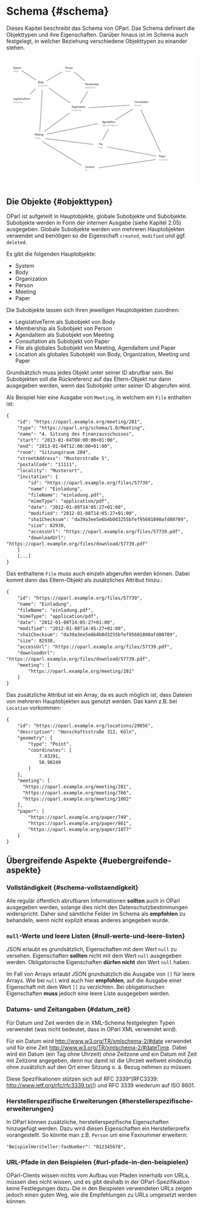 # Schema {#schema}

Dieses Kapitel beschreibt das Schema von OParl. Das Schema definiert 
die Objekttypen und ihre Eigenschaften. Darüber hinaus ist im Schema
auch festgelegt, in welcher Beziehung verschiedene Objekttypen zu
einander stehen.

![OParl Objekttypen: Ein Überblick](images/objekttypen_graph.png)

## Die Objekte {#objekttypen}

OParl ist aufgeteilt in Hauptobjekte, globale Subobjekte und Subobjekte.
Subobjekte werden in Form der internen Ausgabe (siehe Kapitel 2.05) ausgegeben.
Globale Subobjekte werden von mehreren Hauptobjekten verwendet und benötigen so
die Eigenschaft `created`, `modified` und ggf. `deleted`.

Es gibt die folgenden Hauptobjekte:

* System
* Body
* Organization
* Person
* Meeting
* Paper

Die Subobjekte lassen sich ihren jeweiligen Hauptobjekten zuordnen:

* LegislativeTerm als Subobjekt von Body
* Membership als Subobjekt von Person
* AgendaItem als Subobjekt von Meeting
* Consultation als Subobjekt von Paper
* File als globales Subobjekt von Meeting, AgendaItem und Paper
* Location als globales Subobjekt von Body, Organization, Meeting und Paper

Grundsätzlich muss jedes Objekt unter seiner ID abrufbar sein. Bei
Subobjekten soll die Rückreferenz auf das Eltern-Objekt nur dann
ausgegeben werden, wenn das Subobjekt unter seiner ID abgerufen wird.

Als Beispiel hier eine Ausgabe von `Meeting`, in welchem ein `File` enthalten
ist:

~~~~~  {#objekte_example1 .json}
{
    "id": "https://oparl.example.org/meeting/281",
    "type": "https://oparl.org/schema/1.0/Meeting",
    "name": "4. Sitzung des Finanzausschusses",
    "start": "2013-01-04T08:00:00+01:00",
    "end": "2013-01-04T12:00:00+01:00",
    "room": "Sitzungsraum 204",
    "streetAddress": "Musterstraße 5",
    "postalCode": "11111",
    "locality": "Musterort",
    "invitation": {
        "id": "https://oparl.example.org/files/57739",
        "name": "Einladung",
        "fileName": "einladung.pdf",
        "mimeType": "application/pdf",
        "date": "2012-01-08T14:05:27+01:00",
        "modified": "2012-01-08T14:05:27+01:00",
        "sha1Checksum": "da39a3ee5e6b4b0d3255bfef95601890afd80709",
        "size": 82930,
        "accessUrl": "https://oparl.example.org/files/57739.pdf",
        "downloadUrl": "https://oparl.example.org/files/download/57739.pdf"
    }
    [...]
}
~~~~~

Das enthaltene `File` muss auch einzeln abgerufen werden können. Dabei kommt
dann das Eltern-Objekt als zusätzliches Attribut hinzu.:

~~~~~  {#objekte_example2 .json}
{
    "id": "https://oparl.example.org/files/57739",
    "name": "Einladung",
    "fileName": "einladung.pdf",
    "mimeType": "application/pdf",
    "date": "2012-01-08T14:05:27+01:00",
    "modified": "2012-01-08T14:05:27+01:00",
    "sha1Checksum": "da39a3ee5e6b4b0d3255bfef95601890afd80709",
    "size": 82930,
    "accessUrl": "https://oparl.example.org/files/57739.pdf",
    "downloadUrl": "https://oparl.example.org/files/download/57739.pdf",
    "meeting": [
        "https://oparl.example.org/meeting/281"
    ]
}
~~~~~

Das zusätzliche Attribut ist ein Array, da es auch möglich ist, dass Dateien
von mehreren Hauptobjekten aus genutzt werden. Das kann z.B. bei `Location`
vorkommen:

~~~~~  {#objekte_example2 .json}
{
    "id": "https://oparl.example.org/locations/29856",
    "description": "Honschaftsstraße 312, Köln",
    "geometry": {
        "type": "Point",
        "coordinates": [
            7.03291,
            50.98249
        ]
    },
    "meeting": [
      "https://oparl.example.org/meeting/281",
      "https://oparl.example.org/meeting/766",
      "https://oparl.example.org/meeting/1002"
    ],
    "paper": [
        "https://oparl.example.org/paper/749",
        "https://oparl.example.org/paper/861",
        "https://oparl.example.org/paper/1077"
    ]
}
~~~~~


## Übergreifende Aspekte {#uebergreifende-aspekte}

### Vollständigkeit {#schema-vollstaendigkeit}

Alle regulär öffentlich abrufbaren Informationen **sollten** auch in OParl
ausgegeben werden, solange dies nicht den Datenschutzbestimmungen widerspricht.
Daher sind sämtliche Felder im Schema als **empfohlen** zu behandeln, wenn
nicht explizit etwas anderes angegeben wurde.


### `null`-Werte und leere Listen {#null-werte-und-leere-listen}

JSON erlaubt es grundsätzlich, Eigenschaften mit dem Wert `null` zu versehen.
Eigenschaften **sollten** nicht mit dem Wert `null` ausgegeben werden.
Obligatorische Eigenschaften **dürfen nicht** den Wert `null` haben.

Im Fall von Arrays erlaubt JSON grundsätzlich die Ausgabe von `[]` für leere
Arrays. Wie bei `null` wird auch hier **empfohlen**, auf die Ausgabe einer
Eigenschaft mit dem Wert `[]` zu verzichten. Bei obligatorischen Eigenschaften
**muss** jedoch eine leere Liste ausgegeben werden.

### Datums- und Zeitangaben  {#datum_zeit}

Für Datum und Zeit werden die in XML-Schema festgelegten Typen verwendet
(was nicht bedeutet, dass in OParl XML verwendet wird).

Für ein Datum wird http://www.w3.org/TR/xmlschema-2/#date verwendet und
für eine Zeit http://www.w3.org/TR/xmlschema-2/#dateTime. Dabei wird ein
Datum (ein Tag ohne Uhrzeit) ohne Zeitzone und ein Datum mit Zeit mit
Zeitzone angegeben, denn nur damit ist die Uhrzeit weltweit eindeutig
ohne zusätzlich auf den Ort einer Sitzung o. ä. Bezug nehmen zu müssen.

Diese Spezifikationen stützen sich auf RFC 3339^[RFC3339:
<http://www.ietf.org/rfc/rfc3339.txt>]) und RFC 3339 wiederum auf ISO 8601.

### Herstellerspezifische Erweiterungen {#herstellerspezifische-erweiterungen}

In OParl können zusätzliche, herstellerspezifische Eigenschaften hinzugefügt werden.
Dazu wird diesen Eigenschaften ein Herstellerprefix vorangestellt. So könnte man z.B.
`Person` um eine Faxnummer erweitern:

~~~~~
"BeispielHersteller:faxNumber": "012345678",
~~~~~

### URL-Pfade in den Beispielen {#url-pfade-in-den-beispielen}

OParl-Clients wissen nichts vom Aufbau von Pfaden innerhalb von URLs,
müssen dies nicht wissen, und es gibt deshalb in der OParl-Spezifikation
keine Festlegungen dazu. Die in den Beispielen verwendeten URLs zeigen jedoch
einen guten Weg, wie die Empfehlungen zu URLs umgesetzt werden können.
